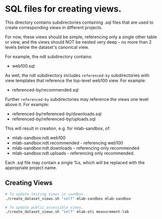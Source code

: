 # SQL files for creating views.

This directory contains subdirectories containing .sql files that are used
to create corresponding views in different projects.

For now, these views should be simple, referencing only a single other table
or view, and the views should NOT be nested very deep - no more than 2 levels
below the dataset's canonical view.

For example, the ndt subdirectory contains:

*  web100.sql

As well, the ndt subdirectory includes `referenced-by` subdirectories with view
templates that reference the top-level web100 view. For example:

*  referenced-by/recommended.sql

Further `referenced-by` subdirectories may reference the views one level above
it. For example:

*  referenced-by/referenced-by/downloads.sql
*  referenced-by/referenced-by/uploads.sql

This will result in creation, e.g. for mlab-sandbox, of:

- mlab-sandbox:ndt.web100
- mlab-sandbox:ndt.recommended  - referencing web100
- mlab-sandbox:ndt.downloads - referencing only recommended
- mlab-sandbox:ndt.uploads - referencing only recommended.

Each .sql file may contain a single %s, which will be replaced with
the appropriate project name.

## Creating Views

```bash
# To update testing views in sandbox.
./create_dataset_views.sh "self" mlab-sandbox mlab-sandbox

# To update public accessible views.
./create_dataset_views.sh "self" mlab-oti measurement-lab
```
